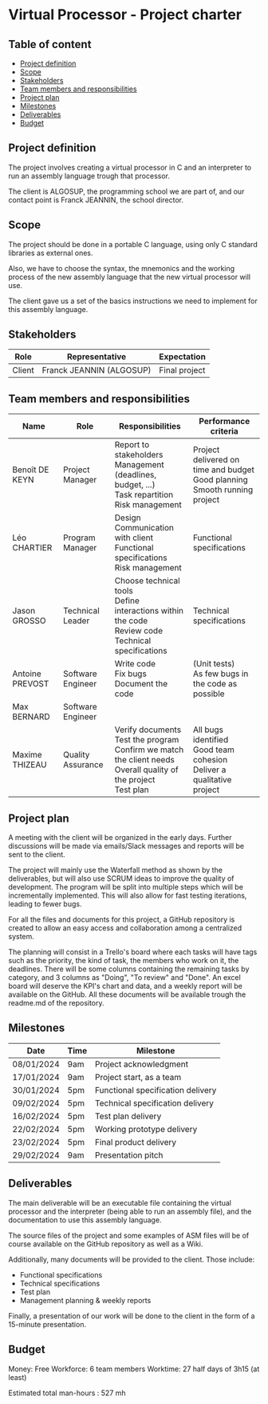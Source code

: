 # Virtual Processor - Project charter

## Table of content
- [Project definition](#project-definition)
- [Scope](#scope)
- [Stakeholders](#stakeholders)
- [Team members and responsibilities](#team-members-and-responsabilities)
- [Project plan](#project-plan)
- [Milestones](#milestones)
- [Deliverables](#deliverables)
- [Budget](#budget)


## Project definition

The project involves creating a virtual processor in C and an interpreter to run an assembly language trough that processor.

The client is ALGOSUP, the programming school we are part of, and our contact point is Franck JEANNIN, the school director.

## Scope

The project should be done in a portable C language, using only C standard libraries as external ones.

Also, we have to choose the syntax, the mnemonics and the working process of the new assembly language that the new virtual processor will use.

The client gave us a set of the basics instructions we need to implement for this assembly language.



## Stakeholders

| Role   | Representative           | Expectation   |
| ------ | ------------------------ | ------------- |
| Client | Franck JEANNIN (ALGOSUP) | Final project |

## Team members and responsibilities

| Name              | Role              | Responsibilities                                             | Performance criteria                                         |
| ----------------- | ----------------- | ------------------------------------------------------------ | ------------------------------------------------------------ |
| Benoît DE KEYN  | Project Manager   | Report to stakeholders<br>Management (deadlines, budget, ...)<br>Task repartition<br>Risk management | Project delivered on time and budget<br>Good planning<br>Smooth running project |
| Léo CHARTIER    | Program Manager   | Design<br>Communication with client<br>Functional specifications<br>Risk management | Functional specifications                                    |
| Jason GROSSO    | Technical Leader  | Choose technical tools<br>Define interactions within the code<br>Review code<br>Technical specifications | Technical specifications                                     |
| Antoine PREVOST | Software Engineer | Write code<br>Fix bugs<br>Document the code                  | (Unit tests)<br>As few bugs in the code as possible          |
| Max BERNARD     | Software Engineer |                                                              |                                                              |
| Maxime THIZEAU  | Quality Assurance | Verify documents<br>Test the program<br>Confirm we match the client needs<br>Overall quality of the project<br>Test plan | All bugs identified<br>Good team cohesion<br>Deliver a qualitative project |

## Project plan

A meeting with the client will be organized in the early days. Further discussions will be made via emails/Slack messages and reports will be sent to the client.

The project will mainly use the Waterfall method as shown by the deliverables, but will also use SCRUM ideas to improve the quality of development.
The program will be split into multiple steps which will be incrementally implemented. This will also allow for fast testing iterations, leading to fewer bugs.

For all the files and documents for this project, a GitHub repository is created to allow an easy access and collaboration among a centralized system.

The planning will consist in a Trello's board where each tasks will have tags such as the priority, the kind of task, the members who work on it, the deadlines. There will be some columns containing the remaining tasks by category, and 3 columns as "Doing", "To review" and "Done". An excel board will deserve the KPI's chart and data, and a weekly report will be available on the GitHub. All these documents will be available trough the readme.md of the repository.

## Milestones

| Date       | Time | Milestone                         |
| ---------- | ---- | --------------------------------- |
| 08/01/2024 | 9am  | Project acknowledgment            |
| 17/01/2024 | 9am  | Project start, as a team          |
| 30/01/2024 | 5pm  | Functional specification delivery |
| 09/02/2024 | 5pm  | Technical specification delivery  |
| 16/02/2024 | 5pm  | Test plan delivery                |
| 22/02/2024 | 5pm  | Working prototype delivery        |
| 23/02/2024 | 5pm  | Final product delivery            |
| 29/02/2024 | 9am  | Presentation pitch                |

## Deliverables

The main deliverable will be an executable file containing the virtual processor and the interpreter (being able to run an assembly file), and the documentation to use this assembly language.

The source files of the project and some examples of ASM files will be of course available on the GitHub repository as well as a Wiki.

Additionally, many documents will be provided to the client. Those include:
- Functional specifications
- Technical specifications
- Test plan
- Management planning & weekly reports

Finally, a presentation of our work will be done to the client in the form of a 15-minute presentation.

## Budget

Money: Free
Workforce: 6 team members
Worktime: 27 half days of 3h15 (at least)

Estimated total man-hours : 527 mh
